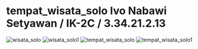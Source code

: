 # tempat_wisata_solo Ivo Nabawi Setyawan / IK-2C / 3.34.21.2.13
![wisata_solo](https://user-images.githubusercontent.com/116190685/212369470-edc204f0-95c9-4ee3-8c8a-b3f6973472fa.png)
![wisata_solo1](https://user-images.githubusercontent.com/116190685/212369495-33ad02ed-9f29-4659-ae25-cfd4432e50d3.png)
![tempat_wisata_solo](https://user-images.githubusercontent.com/116190685/212370717-2410f346-0410-4300-988a-6674410f5d4f.png)
![tempat_wisata_solo1](https://user-images.githubusercontent.com/116190685/212370725-896004d4-ebbd-492e-bbd0-da30b5960e71.png)
